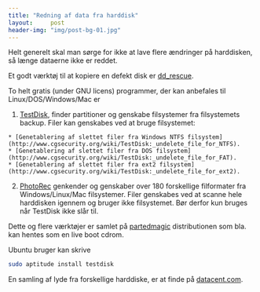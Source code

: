 ```yaml
---
title: "Redning af data fra harddisk"
layout:     post
header-img: "img/post-bg-01.jpg"
---
```

Helt generelt skal man sørge for ikke at lave flere ændringer på harddisken, så længe dataerne ikke er reddet.

Et godt værktøj til at kopiere en defekt disk er [dd_rescue](http://www.garloff.de/kurt/linux/ddrescue/). 

To helt gratis (under GNU licens) programmer, der kan anbefales til Linux/DOS/Windows/Mac er

  1. [TestDisk](http://www.cgsecurity.org/wiki/TestDisk), finder partitioner og genskabe filsystemer fra filsystemets backup. Filer kan genskabes ved at bruge filsystemet:

    * [Genetablering af slettet filer fra Windows NTFS filsystem](http://www.cgsecurity.org/wiki/TestDisk:_undelete_file_for_NTFS).
    * [Genetablering af slettet filer fra DOS filsystem](http://www.cgsecurity.org/wiki/TestDisk:_undelete_file_for_FAT).
    * [Genetablering af slettet filer fra ext2 filsystem](http://www.cgsecurity.org/wiki/TestDisk:_undelete_file_for_ext2).

  2. [PhotoRec](http://www.cgsecurity.org/wiki/PhotoRec) genkender og genskaber over 180 forskellige filformater fra Windows/Linux/Mac filsystemer. Filer genskabes ved at scanne hele harddisken igennem og bruger ikke filsystemet. Bør derfor kun bruges når TestDisk ikke slår til.

Dette og flere værktøjer er samlet på [partedmagic](http://partedmagic.com/) distributionen som bla. kan hentes som en live boot cdrom.

Ubuntu bruger kan skrive
```bash
sudo aptitude install testdisk
```

En samling af lyde fra forskellige harddiske, er at finde på [datacent.com](http://datacent.com/hard_drive_sounds.php).
